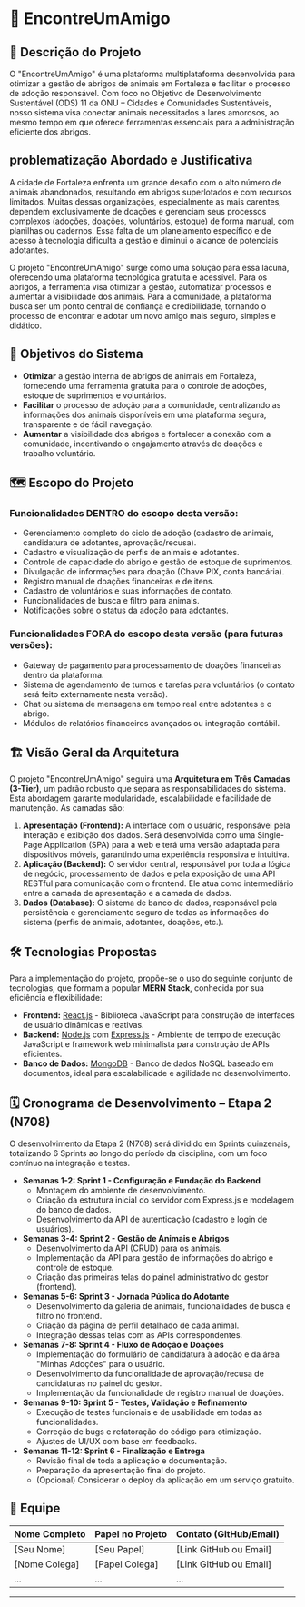 # 🐾 EncontreUmAmigo

## 📝 Descrição do Projeto

O "EncontreUmAmigo" é uma plataforma multiplataforma desenvolvida para otimizar a gestão de abrigos de animais em Fortaleza e facilitar o processo de adoção responsável. Com foco no Objetivo de Desenvolvimento Sustentável (ODS) 11 da ONU – Cidades e Comunidades Sustentáveis, nosso sistema visa conectar animais necessitados a lares amorosos, ao mesmo tempo em que oferece ferramentas essenciais para a administração eficiente dos abrigos.

##  problematização Abordado e Justificativa

A cidade de Fortaleza enfrenta um grande desafio com o alto número de animais abandonados, resultando em abrigos superlotados e com recursos limitados. Muitas dessas organizações, especialmente as mais carentes, dependem exclusivamente de doações e gerenciam seus processos complexos (adoções, doações, voluntários, estoque) de forma manual, com planilhas ou cadernos. Essa falta de um planejamento específico e de acesso à tecnologia dificulta a gestão e diminui o alcance de potenciais adotantes.

O projeto "EncontreUmAmigo" surge como uma solução para essa lacuna, oferecendo uma plataforma tecnológica gratuita e acessível. Para os abrigos, a ferramenta visa otimizar a gestão, automatizar processos e aumentar a visibilidade dos animais. Para a comunidade, a plataforma busca ser um ponto central de confiança e credibilidade, tornando o processo de encontrar e adotar um novo amigo mais seguro, simples e didático.

## 🎯 Objetivos do Sistema

* **Otimizar** a gestão interna de abrigos de animais em Fortaleza, fornecendo uma ferramenta gratuita para o controle de adoções, estoque de suprimentos e voluntários.
* **Facilitar** o processo de adoção para a comunidade, centralizando as informações dos animais disponíveis em uma plataforma segura, transparente e de fácil navegação.
* **Aumentar** a visibilidade dos abrigos e fortalecer a conexão com a comunidade, incentivando o engajamento através de doações e trabalho voluntário.

## 🗺️ Escopo do Projeto

### **Funcionalidades DENTRO do escopo desta versão:**
* Gerenciamento completo do ciclo de adoção (cadastro de animais, candidatura de adotantes, aprovação/recusa).
* Cadastro e visualização de perfis de animais e adotantes.
* Controle de capacidade do abrigo e gestão de estoque de suprimentos.
* Divulgação de informações para doação (Chave PIX, conta bancária).
* Registro manual de doações financeiras e de itens.
* Cadastro de voluntários e suas informações de contato.
* Funcionalidades de busca e filtro para animais.
* Notificações sobre o status da adoção para adotantes.

### **Funcionalidades FORA do escopo desta versão (para futuras versões):**
* Gateway de pagamento para processamento de doações financeiras dentro da plataforma.
* Sistema de agendamento de turnos e tarefas para voluntários (o contato será feito externamente nesta versão).
* Chat ou sistema de mensagens em tempo real entre adotantes e o abrigo.
* Módulos de relatórios financeiros avançados ou integração contábil.

## 🏗️ Visão Geral da Arquitetura

O projeto "EncontreUmAmigo" seguirá uma **Arquitetura em Três Camadas (3-Tier)**, um padrão robusto que separa as responsabilidades do sistema. Esta abordagem garante modularidade, escalabilidade e facilidade de manutenção. As camadas são:

1.  **Apresentação (Frontend):** A interface com o usuário, responsável pela interação e exibição dos dados. Será desenvolvida como uma Single-Page Application (SPA) para a web e terá uma versão adaptada para dispositivos móveis, garantindo uma experiência responsiva e intuitiva.
2.  **Aplicação (Backend):** O servidor central, responsável por toda a lógica de negócio, processamento de dados e pela exposição de uma API RESTful para comunicação com o frontend. Ele atua como intermediário entre a camada de apresentação e a camada de dados.
3.  **Dados (Database):** O sistema de banco de dados, responsável pela persistência e gerenciamento seguro de todas as informações do sistema (perfis de animais, adotantes, doações, etc.).

## 🛠️ Tecnologias Propostas

Para a implementação do projeto, propõe-se o uso do seguinte conjunto de tecnologias, que formam a popular **MERN Stack**, conhecida por sua eficiência e flexibilidade:

* **Frontend:** [React.js](https://react.dev/) - Biblioteca JavaScript para construção de interfaces de usuário dinâmicas e reativas.
* **Backend:** [Node.js](https://nodejs.org/en) com [Express.js](https://expressjs.com/) - Ambiente de tempo de execução JavaScript e framework web minimalista para construção de APIs eficientes.
* **Banco de Dados:** [MongoDB](https://www.mongodb.com/) - Banco de dados NoSQL baseado em documentos, ideal para escalabilidade e agilidade no desenvolvimento.

## 🗓️ Cronograma de Desenvolvimento – Etapa 2 (N708)

O desenvolvimento da Etapa 2 (N708) será dividido em Sprints quinzenais, totalizando 6 Sprints ao longo do período da disciplina, com um foco contínuo na integração e testes.

* **Semanas 1-2: Sprint 1 - Configuração e Fundação do Backend**
    * Montagem do ambiente de desenvolvimento.
    * Criação da estrutura inicial do servidor com Express.js e modelagem do banco de dados.
    * Desenvolvimento da API de autenticação (cadastro e login de usuários).
* **Semanas 3-4: Sprint 2 - Gestão de Animais e Abrigos**
    * Desenvolvimento da API (CRUD) para os animais.
    * Implementação da API para gestão de informações do abrigo e controle de estoque.
    * Criação das primeiras telas do painel administrativo do gestor (frontend).
* **Semanas 5-6: Sprint 3 - Jornada Pública do Adotante**
    * Desenvolvimento da galeria de animais, funcionalidades de busca e filtro no frontend.
    * Criação da página de perfil detalhado de cada animal.
    * Integração dessas telas com as APIs correspondentes.
* **Semanas 7-8: Sprint 4 - Fluxo de Adoção e Doações**
    * Implementação do formulário de candidatura à adoção e da área "Minhas Adoções" para o usuário.
    * Desenvolvimento da funcionalidade de aprovação/recusa de candidaturas no painel do gestor.
    * Implementação da funcionalidade de registro manual de doações.
* **Semanas 9-10: Sprint 5 - Testes, Validação e Refinamento**
    * Execução de testes funcionais e de usabilidade em todas as funcionalidades.
    * Correção de bugs e refatoração do código para otimização.
    * Ajustes de UI/UX com base em feedbacks.
* **Semanas 11-12: Sprint 6 - Finalização e Entrega**
    * Revisão final de toda a aplicação e documentação.
    * Preparação da apresentação final do projeto.
    * (Opcional) Considerar o deploy da aplicação em um serviço gratuito.

## 👥 Equipe

| Nome Completo | Papel no Projeto | Contato (GitHub/Email) |
| :------------ | :--------------- | :--------------------- |
| [Seu Nome]    | [Seu Papel]      | [Link GitHub ou Email] |
| [Nome Colega] | [Papel Colega]   | [Link GitHub ou Email] |
| ...           | ...              | ...                    |

---
